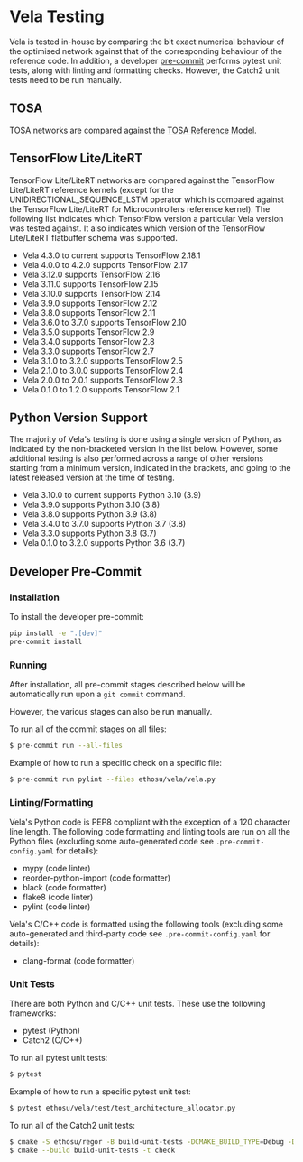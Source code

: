 <!--
SPDX-FileCopyrightText: Copyright 2020, 2022-2025 Arm Limited and/or its affiliates <open-source-office@arm.com>

SPDX-License-Identifier: Apache-2.0

Licensed under the Apache License, Version 2.0 (the License); you may
not use this file except in compliance with the License.
You may obtain a copy of the License at

www.apache.org/licenses/LICENSE-2.0

Unless required by applicable law or agreed to in writing, software
distributed under the License is distributed on an AS IS BASIS, WITHOUT
WARRANTIES OR CONDITIONS OF ANY KIND, either express or implied.
See the License for the specific language governing permissions and
limitations under the License.
-->
# Vela Testing

Vela is tested in-house by comparing the bit exact numerical behaviour of the
optimised network against that of the corresponding behaviour of the reference
code.  In addition, a developer [pre-commit](https://pre-commit.com/) performs
pytest unit tests, along with linting and formatting checks.  However, the
Catch2 unit tests need to be run manually.

## TOSA

TOSA networks are compared against the [TOSA Reference Model](https://review.mlplatform.org/admin/repos/tosa/reference_model,general).

## TensorFlow Lite/LiteRT

TensorFlow Lite/LiteRT networks are compared against the TensorFlow Lite/LiteRT
reference kernels (except for the UNIDIRECTIONAL_SEQUENCE_LSTM operator which
is compared against the TensorFlow Lite/LiteRT for Microcontrollers reference
kernel).  The following list indicates which TensorFlow version a particular
Vela version was tested against.  It also indicates which version of the
TensorFlow Lite/LiteRT flatbuffer schema was supported.

* Vela 4.3.0 to current supports TensorFlow 2.18.1
* Vela 4.0.0 to 4.2.0 supports TensorFlow 2.17
* Vela 3.12.0 supports TensorFlow 2.16
* Vela 3.11.0 supports TensorFlow 2.15
* Vela 3.10.0 supports TensorFlow 2.14
* Vela 3.9.0 supports TensorFlow 2.12
* Vela 3.8.0 supports TensorFlow 2.11
* Vela 3.6.0 to 3.7.0 supports TensorFlow 2.10
* Vela 3.5.0 supports TensorFlow 2.9
* Vela 3.4.0 supports TensorFlow 2.8
* Vela 3.3.0 supports TensorFlow 2.7
* Vela 3.1.0 to 3.2.0 supports TensorFlow 2.5
* Vela 2.1.0 to 3.0.0 supports TensorFlow 2.4
* Vela 2.0.0 to 2.0.1 supports TensorFlow 2.3
* Vela 0.1.0 to 1.2.0 supports TensorFlow 2.1

## Python Version Support

The majority of Vela's testing is done using a single version of Python, as
indicated by the non-bracketed version in the list below.  However, some
additional testing is also performed across a range of other versions starting
from a minimum version, indicated in the brackets, and going to the latest
released version at the time of testing.

* Vela 3.10.0 to current supports Python 3.10 (3.9)
* Vela 3.9.0 supports Python 3.10 (3.8)
* Vela 3.8.0 supports Python 3.9 (3.8)
* Vela 3.4.0 to 3.7.0 supports Python 3.7 (3.8)
* Vela 3.3.0 supports Python 3.8 (3.7)
* Vela 0.1.0 to 3.2.0 supports Python 3.6 (3.7)

## Developer Pre-Commit

### Installation

To install the developer pre-commit:
``` bash
pip install -e ".[dev]"
pre-commit install
```

### Running

After installation, all pre-commit stages described below will be automatically
run upon a `git commit` command.

However, the various stages can also be run manually.

To run all of the commit stages on all files:
```bash
$ pre-commit run --all-files
```

Example of how to run a specific check on a specific file:
```bash
$ pre-commit run pylint --files ethosu/vela/vela.py
```

### Linting/Formatting

Vela's Python code is PEP8 compliant with the exception of a 120 character
line length.  The following code formatting and linting tools are run on all the
Python files (excluding some auto-generated code see `.pre-commit-config.yaml`
for details):

* mypy (code linter)
* reorder-python-import (code formatter)
* black (code formatter)
* flake8 (code linter)
* pylint (code linter)

Vela's C/C++ code is formatted using the following tools (excluding some
auto-generated and third-party code see `.pre-commit-config.yaml` for details):

* clang-format (code formatter)

### Unit Tests

There are both Python and C/C++ unit tests. These use the following frameworks:

* pytest (Python)
* Catch2 (C/C++)

To run all pytest unit tests:
```bash
$ pytest
```

Example of how to run a specific pytest unit test:
```bash
$ pytest ethosu/vela/test/test_architecture_allocator.py
```

To run all of the Catch2 unit tests:
```bash
$ cmake -S ethosu/regor -B build-unit-tests -DCMAKE_BUILD_TYPE=Debug -DREGOR_SANITIZE=address
$ cmake --build build-unit-tests -t check
```
